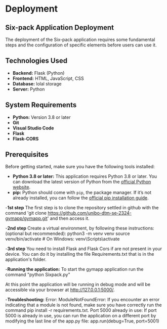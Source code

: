 # Deployment
## Six-pack Application Deployment

The deployment of the Six-pack application requires some fundamental steps and the configuration of specific elements before users can use it.

## Technologies Used
- **Backend:** Flask (Python)
- **Frontend:** HTML, JavaScript, CSS
- **Database:** lolal storage
- **Server:** Python

## System Requirements
- **Python:** Version 3.8 or later
- **Git**
- **Visual Studio Code**
- **Flask**
- **Flask-CORS**

## Prerequisites

Before getting started, make sure you have the following tools installed:

- **Python 3.8 or later:** This application requires Python 3.8 or later. You can download the latest version of Python from the [official Python website](https://www.python.org/).
- **pip:** Python should come with `pip`, the package manager. If it’s not already installed, you can follow the [official pip installation guide](https://pip.pypa.io/en/stable/installation/).

-**1st step**
The first step is to clone the repository settled in github with the command 'git clone https://github.com/unibo-dtm-se-2324-gymapp/gymapp.git' and then access it.

-**2nd step**
Create a virtual environment, by following these instructions:(optional but recommended):
python3 -m venv venv
source venv/bin/activate  # On Windows: venv\Scripts\activate

-**3rd step**
You need to install Flask and Flask Cors if are not present in your device. You can do it by installing the file Requirements.txt that is in the application's folder.

-**Running the application:**
To start the gymapp application run the command "python Sixpack.py"

At this point the application will be running in debug mode and will be accessible via your browser at http://127.0.0.1:5000/.

-**Troubleshooting:**
Error: ModuleNotFoundError: If you encounter an error indicating that a module is not found, make sure you have correctly run the command pip install -r requirements.txt.
Port 5000 already in use: If port 5000 is already in use, you can run the application on a different port by modifying the last line of the app.py file: app.run(debug=True, port=5001)



